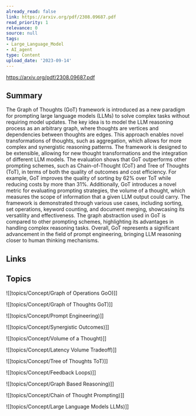 ```yaml
---
already_read: false
link: https://arxiv.org/pdf/2308.09687.pdf
read_priority: 1
relevance: 0
source: null
tags:
- Large_Language_Model
- AI_agent
type: Content
upload_date: '2023-09-14'
---
```


https://arxiv.org/pdf/2308.09687.pdf
## Summary

The Graph of Thoughts (GoT) framework is introduced as a new paradigm for prompting large language models (LLMs) to solve complex tasks without requiring model updates. The key idea is to model the LLM reasoning process as an arbitrary graph, where thoughts are vertices and dependencies between thoughts are edges. This approach enables novel transformations of thoughts, such as aggregation, which allows for more complex and synergistic reasoning patterns. The framework is designed to be extensible, allowing for new thought transformations and the integration of different LLM models. The evaluation shows that GoT outperforms other prompting schemes, such as Chain-of-Thought (CoT) and Tree of Thoughts (ToT), in terms of both the quality of outcomes and cost efficiency. For example, GoT improves the quality of sorting by 62% over ToT while reducing costs by more than 31%. Additionally, GoT introduces a novel metric for evaluating prompting strategies, the volume of a thought, which measures the scope of information that a given LLM output could carry. The framework is demonstrated through various use cases, including sorting, set operations, keyword counting, and document merging, showcasing its versatility and effectiveness. The graph abstraction used in GoT is compared to other prompting schemes, highlighting its advantages in handling complex reasoning tasks. Overall, GoT represents a significant advancement in the field of prompt engineering, bringing LLM reasoning closer to human thinking mechanisms.
## Links


## Topics

![[topics/Concept/Graph of Operations GoO)]]

![[topics/Concept/Graph of Thoughts GoT)]]

![[topics/Concept/Prompt Engineering)]]

![[topics/Concept/Synergistic Outcomes)]]

![[topics/Concept/Volume of a Thought)]]

![[topics/Concept/Latency Volume Tradeoff)]]

![[topics/Concept/Tree of Thoughts ToT)]]

![[topics/Concept/Feedback Loops)]]

![[topics/Concept/Graph Based Reasoning)]]

![[topics/Concept/Chain of Thought Prompting)]]

![[topics/Concept/Large Language Models LLMs)]]